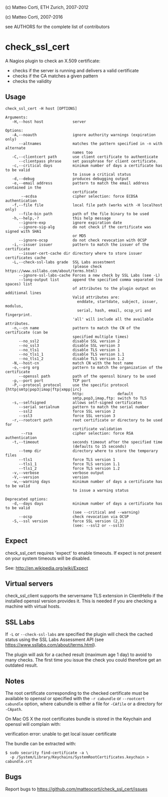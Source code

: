 
 (c) Matteo Corti, ETH Zurich, 2007-2012

 (c) Matteo Corti, 2007-2016

  see AUTHORS for the complete list of contributors

# check_ssl_cert

A Nagios plugin to check an X.509 certificate:
 - checks if the server is running and delivers a valid certificate
 - checks if the CA matches a given pattern
 - checks the validity

## Usage

```
check_ssl_cert -H host [OPTIONS]

Arguments:
   -H,--host host             server

Options:
   -A,--noauth                ignore authority warnings (expiration only)
      --altnames              matches the pattern specified in -n with alternate
                              names too
   -C,--clientcert path       use client certificate to authenticate
      --clientpass phrase     set passphrase for client certificate.
   -c,--critical days         minimum number of days a certificate has to be valid
                              to issue a critical status
   -d,--debug                 produces debugging output
   -e,--email address         pattern to match the email address contained in the
                              certificate
       --ecdsa                cipher selection: force ECDSA authentication
   -f,--file file             local file path (works with -H localhost only)
      --file-bin path         path of the file binary to be used
   -h,--help,-?               this help message
      --ignore-exp            ignore expiration date
      --ignore-sig-alg        do not check if the certificate was signed with SHA1
                              or MD5
      --ignore-ocsp           do not check revocation with OCSP
   -i,--issuer issuer         pattern to match the issuer of the certificate
      --issuer-cert-cache dir directory where to store issuer certificates cache
   -L,--check-ssl-labs grade  SSL Labs assestment
                              (please check https://www.ssllabs.com/about/terms.html)
      --ignore-ssl-labs-cache Forces a new check by SSL Labs (see -L)
      --long-output list      append the specified comma separated (no spaces) list
                              of attributes to the plugin output on additional lines
                              Valid attributes are:
                                enddate, startdate, subject, issuer, modulus,
                                serial, hash, email, ocsp_uri and fingerprint.
                              'all' will include all the available attributes.
   -n,--cn name               pattern to match the CN of the certificate (can be
                              specified multiple times)
      --no_ssl2               disable SSL version 2
      --no_ssl3               disable SSL version 3
      --no_tls1               disable TLS version 1
      --no_tls1_1             disable TLS version 1.1
      --no_tls1_2             disable TLS version 1.2
   -N,--host-cn               match CN with the host name
   -o,--org org               pattern to match the organization of the certificate
      --openssl path          path of the openssl binary to be used
   -p,--port port             TCP port
   -P,--protocol protocol     use the specific protocol {http|smtp|pop3|imap|ftp|xmpp|irc}
                              http:               default
                              smtp,pop3,imap,ftp: switch to TLS
   -s,--selfsigned            allows self-signed certificates
      --serial serialnum      pattern to match the serial number
      --ssl2                  force SSL version 2
      --ssl3                  force SSL version 3
   -r,--rootcert path         root certificate or directory to be used for
                              certificate validation
       --rsa                  cipher selection: force RSA authentication
   -t,--timeout               seconds timeout after the specified time
                              (defaults to 15 seconds)
      --temp dir              directory where to store the temporary files
      --tls1                  force TLS version 1
      --tls1_1                force TLS version 1.1
      --tls1_2                force TLS version 1.2
   -v,--verbose               verbose output
   -V,--version               version
   -w,--warning days          minimum number of days a certificate has to be valid
                              to issue a warning status

Deprecated options:
   -d,--days days             minimum number of days a certificate has to be valid
                              (see --critical and --warning)
      --ocsp                  check revocation via OCSP
   -S,--ssl version           force SSL version (2,3)
                              (see: --ssl2 or --ssl3)

```

## Expect

check_ssl_cert requires 'expect' to enable timeouts. If expect is not
present on your system timeouts will be disabled.

See: http://en.wikipedia.org/wiki/Expect

## Virtual servers

check_ssl_client supports the servername TLS extension in ClientHello
if the installed openssl version provides it. This is needed if you
are checking a machine with virtual hosts.

## SSL Labs

If `-L` or `--check-ssl-labs` are specified the plugin will check the
cached status using the SSL Labs Assessment API (see
https://www.ssllabs.com/about/terms.html).

The plugin will ask for a cached result (maximum age 1 day) to avoid
to many checks. The first time you issue the check you could therefore
get an outdated result.

## Notes

The root certificate corresponding to the checked certificate must be
available to openssl or specified with the `-r cabundle` or
`--rootcert cabundle` option, where cabundle is either a file for `-CAfile`
or a directory for `-CApath`.

On Mac OS X the root certificates bundle is stored in the Keychain and
openssl will complain with:

   verification error: unable to get local issuer certificate

The bundle can be extracted with:

```
$ sudo security find-certificate -a \
  -p /System/Library/Keychains/SystemRootCertificates.keychain > cabundle.crt
```

## Bugs

Report bugs to https://github.com/matteocorti/check_ssl_cert/issues
